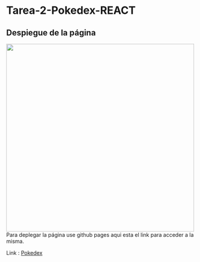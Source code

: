 # Tarea-2-Pokedex-REACT
## Despiegue de la página
<img src = "./assets/pokedex.png" width = "500px">
Para deplegar la página use github pages aqui esta el link para acceder a la misma.

Link : [Pokedex](https://cralpcode.github.io/Tarea-2-Pokedex-REACT// "Tarea-2")